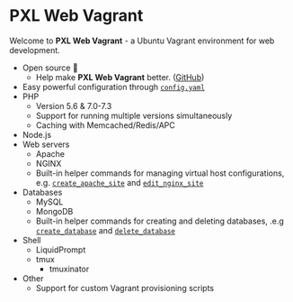 # PXL Web Vagrant

Welcome to **PXL Web Vagrant** - a Ubuntu Vagrant environment for web development.

* Open source :100:
    * Help make **PXL Web Vagrant** better. ([GitHub](https://github.com/PXLbros/pxl-web-vagrant/CONTRIBUTE.md))
* Easy powerful configuration through [`config.yaml`](/configuration.html#config-yaml)
* PHP
    * Version 5.6 & 7.0-7.3
    * Support for running multiple versions simultaneously
    * Caching with Memcached/Redis/APC
* Node.js
* Web servers
    * Apache
    * NGINX
    * Built-in helper commands for managing virtual host configurations, e.g. [`create_apache_site`](/web-servers/apache.html#create-apache-site) and [`edit_nginx_site`](/web-servers/nginx.html#edit-nginx-site)
* Databases
    * MySQL
    * MongoDB
    * Built-in helper commands for creating and deleting databases, .e.g [`create_database`](/databases/commands.html#create-database) and [`delete_database`](/databases/commands.html#delete-database)
* Shell
    * LiquidPrompt
    * tmux
        * tmuxinator
* Other
    * Support for custom Vagrant provisioning scripts
